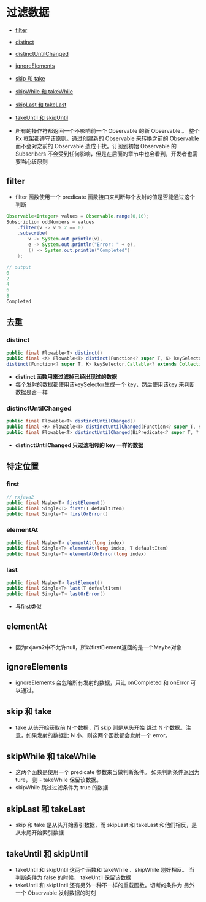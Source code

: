 # 过滤数据

- [filter](#filter)
- [distinct](#distinct)
- [distinctUntilChanged](#distinctuntilchanged)
- [ignoreElements](#ignoreelements)
- [skip 和 take](#skip-和-take)
- [skipWhile 和 takeWhile](#skipwhile-和-takewhile)
- [skipLast 和 takeLast](#skiplast-和-takelast)
- [takeUntil 和 skipUntil](#takeuntil-和-skipuntil)

- 所有的操作符都返回一个不影响前一个 Observable 的新 Observable 。 整个 Rx 框架都遵守该原则。通过创建新的 Observable 来转换之前的 Observable而不会对之前的 Observable 造成干扰。订阅到初始 Observable 的 Subscribers 不会受到任何影响，但是在后面的章节中也会看到，开发者也需要当心该原则

## filter

- filter 函数使用一个 predicate 函数接口来判断每个发射的值是否能通过这个判断

```java
Observable<Integer> values = Observable.range(0,10);
Subscription oddNumbers = values
    .filter(v -> v % 2 == 0)
    .subscribe(
        v -> System.out.println(v),
        e -> System.out.println("Error: " + e),
        () -> System.out.println("Completed")
    );

// output
0
2
4
6
8
Completed
```

## 去重

### distinct

```java
public final Flowable<T> distinct()
public final <K> Flowable<T> distinct(Function<? super T, K> keySelector)
distinct(Function<? super T, K> keySelector,Callable<? extends Collection<? super K>> collectionSupplier)
```

- **distinct 函数用来过滤掉已经出现过的数据**
- 每个发射的数据都使用该keySelector生成一个 key，然后使用该key 来判断数据是否一样

### distinctUntilChanged

```java
public final Flowable<T> distinctUntilChanged()
public final <K> Flowable<T> distinctUntilChanged(Function<? super T, K> keySelector)
public final Flowable<T> distinctUntilChanged(BiPredicate<? super T, ? super T> comparer)
```

- **distinctUntilChanged 只过滤相邻的 key 一样的数据**

## 特定位置

### first

```java
// rxjava2
public final Maybe<T> firstElement()
public final Single<T> first(T defaultItem)
public final Single<T> firstOrError()
```

### elementAt

```java
public final Maybe<T> elementAt(long index)
public final Single<T> elementAt(long index, T defaultItem)
public final Single<T> elementAtOrError(long index)
```

### last

```java
public final Maybe<T> lastElement()
public final Single<T> last(T defaultItem)
public final Single<T> lastOrError()
```

- 与first类似

## elementAt

```java
```

- 因为rxjava2中不允许null，所以firstElement返回的是一个Maybe对象

## ignoreElements

- ignoreElements 会忽略所有发射的数据，只让 onCompleted 和 onError 可以通过。

## skip 和 take

- take 从头开始获取前 N 个数据，而 skip 则是从头开始 跳过 N 个数据。注意，如果发射的数据比 N 小，则这两个函数都会发射一个 error。

## skipWhile 和 takeWhile

- 这两个函数是使用一个 predicate 参数来当做判断条件。 如果判断条件返回为 ture， 则 - takeWhile 保留该数据。
- skipWhile 跳过过滤条件为 true 的数据

## skipLast 和 takeLast

- skip 和 take 是从头开始索引数据，而 skipLast 和 takeLast 和他们相反，是从末尾开始索引数据

## takeUntil 和 skipUntil

- takeUntil 和 skipUntil 这两个函数和 takeWhile 、skipWhile 刚好相反。 当判断条件为 false 的时候， takeUntil 保留该数据
- takeUntil 和 skipUntil 还有另外一种不一样的重载函数。切断的条件为 另外一个 Observable 发射数据的时刻

